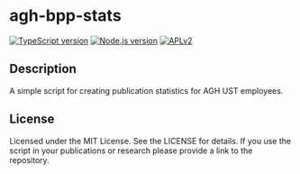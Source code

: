 # agh-bpp-stats

[![TypeScript version][ts-badge]][typescript-4-4]
[![Node.js version][nodejs-badge]][nodejs]
[![APLv2][license-badge]][license]

## Description
A simple script for creating publication statistics for AGH UST employees.

## License

Licensed under the MIT License. See the LICENSE for details. If you use the script in your publications or research please provide a link to the repository.

[ts-badge]: https://img.shields.io/badge/TypeScript-4.4-blue.svg
[nodejs-badge]: https://img.shields.io/badge/Node.js->=%2016-blue.svg
[nodejs]: https://nodejs.org/dist/latest-v14.x/docs/api/
[typescript]: https://www.typescriptlang.org/
[typescript-4-4]: https://www.typescriptlang.org/docs/handbook/release-notes/typescript-4-4.html
[license-badge]: https://img.shields.io/badge/license-MIT-blue.svg
[license]: https://github.com/kbzowski/agh-bpp-stats/blob/master/LICENSE